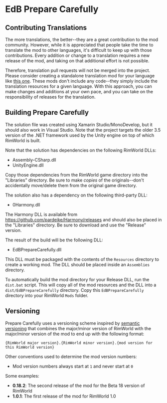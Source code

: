 # EdB Prepare Carefully

## Contributing Translations

The more translations, the better--they are a great contribution to the mod community.  However, while it is appreciated that people take the time to translate the mod to other languages, it's difficult to keep up with those contributions.  Every addition or change to a translation requires a new release of the mod, and taking on that additional effort is not possible.

Therefore, translation pull requests will not be merged into the project.  Please consider creating a standalone translation mod for your language like [this one](http://steamcommunity.com/sharedfiles/filedetails/?id=737171991).  These mods don't include any code--they simply include the translation resources for a given language.  With this approach, you can make changes and additions at your own pace, and you can take on the responsibility of releases for the translation.

## Building Prepare Carefully

The solution file was created using Xamarin Studio/MonoDevelop, but it should also work in Visual Studio.  Note that the project targets the older 3.5 version of the .NET framework used by the Unity engine on top of which RimWorld is built.

Note that the solution has dependencies on the following RimWorld DLLs:
- Assembly-CSharp.dll
- UnityEngine.dll

Copy those dependencies from the RimWorld game directory into the "Libraries" directory.  Be sure to make _copies_ of the originals--don't accidentally move/delete them from the original game directory.

The solution also has a dependency on the following third-party DLL:
- 0Harmony.dll

The Harmony DLL is available from https://github.com/pardeike/Harmony/releases and should also be placed in the "Libraries" directory.  Be sure to download and use the "Release" version.

The result of the build will be the following DLL:
- EdBPrepareCarefully.dll

This DLL must be packaged with the contents of the `Resources` directory to create a working mod. The DLL should be placed inside an `Assemblies` directory.

To automatically build the mod directory for your Release DLL, run the `dist.bat` script.  This will copy all of the mod resources and the DLL into a `dist/EdBPrepareCarefully` directory.  Copy this `EdBPrepareCarefully` directory into your RimWorld `Mods` folder.


## Versioning

Prepare Carefully uses a versioning scheme inspired by [semantic versioning](http://semver.org/) that combines the major/minor version of RimWorld with the major/minor version of the mod to end up with the following format:

`{RimWorld major version}.{RimWorld minor version}.{mod version for this RimWorld version}`

Other conventions used to determine the mod version numbers:
- Mod version numbers always start at `1` and never start at `0`

Some examples:
+ **0.18.2**: The second release of the mod for the Beta 18 version of RimWorld
+ **1.0.1**: The first release of the mod for RimWorld 1.0
